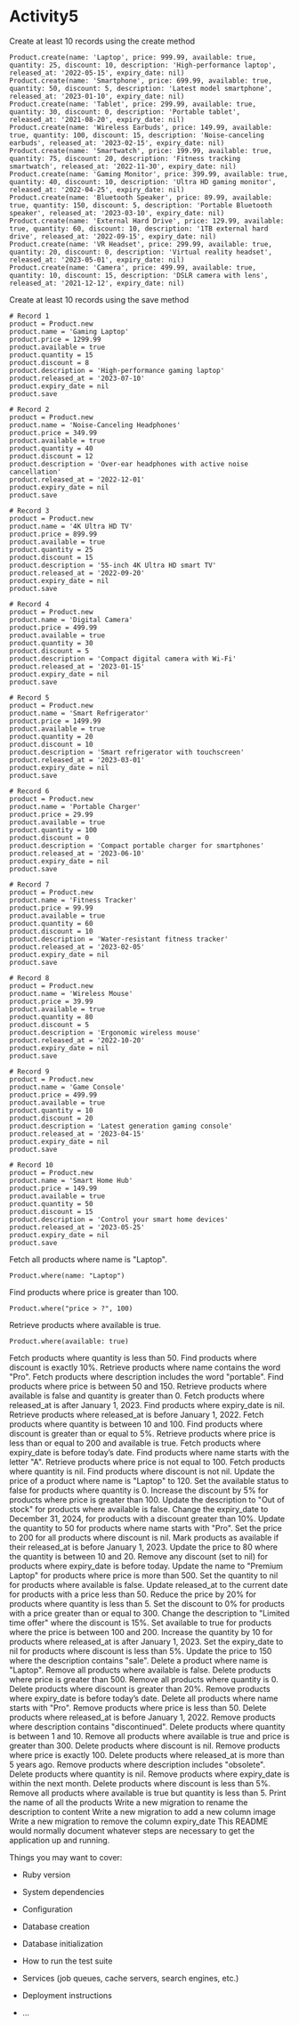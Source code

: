# Activity5

Create at least 10 records using the create method
``` ruby=
Product.create(name: 'Laptop', price: 999.99, available: true, quantity: 25, discount: 10, description: 'High-performance laptop', released_at: '2022-05-15', expiry_date: nil)
Product.create(name: 'Smartphone', price: 699.99, available: true, quantity: 50, discount: 5, description: 'Latest model smartphone', released_at: '2023-01-10', expiry_date: nil)
Product.create(name: 'Tablet', price: 299.99, available: true, quantity: 30, discount: 0, description: 'Portable tablet', released_at: '2021-08-20', expiry_date: nil)
Product.create(name: 'Wireless Earbuds', price: 149.99, available: true, quantity: 100, discount: 15, description: 'Noise-canceling earbuds', released_at: '2023-02-15', expiry_date: nil)
Product.create(name: 'Smartwatch', price: 199.99, available: true, quantity: 75, discount: 20, description: 'Fitness tracking smartwatch', released_at: '2022-11-30', expiry_date: nil)
Product.create(name: 'Gaming Monitor', price: 399.99, available: true, quantity: 40, discount: 10, description: 'Ultra HD gaming monitor', released_at: '2022-04-25', expiry_date: nil)
Product.create(name: 'Bluetooth Speaker', price: 89.99, available: true, quantity: 150, discount: 5, description: 'Portable Bluetooth speaker', released_at: '2023-03-10', expiry_date: nil)
Product.create(name: 'External Hard Drive', price: 129.99, available: true, quantity: 60, discount: 10, description: '1TB external hard drive', released_at: '2022-09-15', expiry_date: nil)
Product.create(name: 'VR Headset', price: 299.99, available: true, quantity: 20, discount: 0, description: 'Virtual reality headset', released_at: '2023-05-01', expiry_date: nil)
Product.create(name: 'Camera', price: 499.99, available: true, quantity: 10, discount: 15, description: 'DSLR camera with lens', released_at: '2021-12-12', expiry_date: nil)
```
Create at least 10 records using the save method
```ruby=
# Record 1
product = Product.new                     
product.name = 'Gaming Laptop'          
product.price = 1299.99
product.available = true
product.quantity = 15
product.discount = 8
product.description = 'High-performance gaming laptop'
product.released_at = '2023-07-10'
product.expiry_date = nil
product.save                               

# Record 2
product = Product.new
product.name = 'Noise-Canceling Headphones'
product.price = 349.99
product.available = true
product.quantity = 40
product.discount = 12
product.description = 'Over-ear headphones with active noise cancellation'
product.released_at = '2022-12-01'
product.expiry_date = nil
product.save

# Record 3
product = Product.new
product.name = '4K Ultra HD TV'
product.price = 899.99
product.available = true
product.quantity = 25
product.discount = 15
product.description = '55-inch 4K Ultra HD smart TV'
product.released_at = '2022-09-20'
product.expiry_date = nil
product.save

# Record 4
product = Product.new
product.name = 'Digital Camera'
product.price = 499.99
product.available = true
product.quantity = 30
product.discount = 5
product.description = 'Compact digital camera with Wi-Fi'
product.released_at = '2023-01-15'
product.expiry_date = nil
product.save

# Record 5
product = Product.new
product.name = 'Smart Refrigerator'
product.price = 1499.99
product.available = true
product.quantity = 20
product.discount = 10
product.description = 'Smart refrigerator with touchscreen'
product.released_at = '2023-03-01'
product.expiry_date = nil
product.save

# Record 6
product = Product.new
product.name = 'Portable Charger'
product.price = 29.99
product.available = true
product.quantity = 100
product.discount = 0
product.description = 'Compact portable charger for smartphones'
product.released_at = '2023-06-10'
product.expiry_date = nil
product.save

# Record 7
product = Product.new
product.name = 'Fitness Tracker'
product.price = 99.99
product.available = true
product.quantity = 60
product.discount = 10
product.description = 'Water-resistant fitness tracker'
product.released_at = '2023-02-05'
product.expiry_date = nil
product.save

# Record 8
product = Product.new
product.name = 'Wireless Mouse'
product.price = 39.99
product.available = true
product.quantity = 80
product.discount = 5
product.description = 'Ergonomic wireless mouse'
product.released_at = '2022-10-20'
product.expiry_date = nil
product.save

# Record 9
product = Product.new
product.name = 'Game Console'
product.price = 499.99
product.available = true
product.quantity = 10
product.discount = 20
product.description = 'Latest generation gaming console'
product.released_at = '2023-04-15'
product.expiry_date = nil
product.save

# Record 10
product = Product.new
product.name = 'Smart Home Hub'
product.price = 149.99
product.available = true
product.quantity = 50
product.discount = 15
product.description = 'Control your smart home devices'
product.released_at = '2023-05-25'
product.expiry_date = nil
product.save
```
Fetch all products where name is "Laptop".
```ruby=
Product.where(name: "Laptop")
```
Find products where price is greater than 100.
```ruby=
Product.where("price > ?", 100)
```
Retrieve products where available is true.
```ruby=
Product.where(available: true)
```
Fetch products where quantity is less than 50.
Find products where discount is exactly 10%.
Retrieve products where name contains the word "Pro".
Fetch products where description includes the word "portable".
Find products where price is between 50 and 150.
Retrieve products where available is false and quantity is greater than 0.
Fetch products where released_at is after January 1, 2023.
Find products where expiry_date is nil.
Retrieve products where released_at is before January 1, 2022.
Fetch products where quantity is between 10 and 100.
Find products where discount is greater than or equal to 5%.
Retrieve products where price is less than or equal to 200 and available is true.
Fetch products where expiry_date is before today’s date.
Find products where name starts with the letter "A".
Retrieve products where price is not equal to 100.
Fetch products where quantity is nil.
Find products where discount is not nil.
Update the price of a product where name is "Laptop" to 120.
Set the available status to false for products where quantity is 0.
Increase the discount by 5% for products where price is greater than 100.
Update the description to "Out of stock" for products where available is false.
Change the expiry_date to December 31, 2024, for products with a discount greater than 10%.
Update the quantity to 50 for products where name starts with "Pro".
Set the price to 200 for all products where discount is nil.
Mark products as available if their released_at is before January 1, 2023.
Update the price to 80 where the quantity is between 10 and 20.
Remove any discount (set to nil) for products where expiry_date is before today.
Update the name to "Premium Laptop" for products where price is more than 500.
Set the quantity to nil for products where available is false.
Update released_at to the current date for products with a price less than 50.
Reduce the price by 20% for products where quantity is less than 5.
Set the discount to 0% for products with a price greater than or equal to 300.
Change the description to "Limited time offer" where the discount is 15%.
Set available to true for products where the price is between 100 and 200.
Increase the quantity by 10 for products where released_at is after January 1, 2023.
Set the expiry_date to nil for products where discount is less than 5%.
Update the price to 150 where the description contains "sale".
Delete a product where name is "Laptop".
Remove all products where available is false.
Delete products where price is greater than 500.
Remove all products where quantity is 0.
Delete products where discount is greater than 20%.
Remove products where expiry_date is before today’s date.
Delete all products where name starts with "Pro".
Remove products where price is less than 50.
Delete products where released_at is before January 1, 2022.
Remove products where description contains "discontinued".
Delete products where quantity is between 1 and 10.
Remove all products where available is true and price is greater than 300.
Delete products where discount is nil.
Remove products where price is exactly 100.
Delete products where released_at is more than 5 years ago.
Remove products where description includes "obsolete".
Delete products where quantity is nil.
Remove products where expiry_date is within the next month.
Delete products where discount is less than 5%.
Remove all products where available is true but quantity is less than 5.
Print the name of all the products
Write a new migration to rename the description to content
Write a new migration to add a new column image
Write a new migration to remove the column expiry_date
This README would normally document whatever steps are necessary to get the
application up and running.

Things you may want to cover:

* Ruby version

* System dependencies

* Configuration

* Database creation

* Database initialization

* How to run the test suite

* Services (job queues, cache servers, search engines, etc.)

* Deployment instructions

* ...
